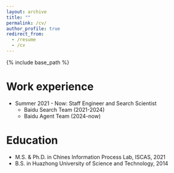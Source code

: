 ```yaml
---
layout: archive
title: ""
permalink: /cv/
author_profile: true
redirect_from:
  - /resume
  - /cv
---
```


{% include base_path %}

Work experience
======
* Summer 2021 - Now: Staff Engineer and Search Scientist
  * Baidu Search Team (2021-2024)
  * Baidu Agent Team (2024-now)

Education
===
- M.S. & Ph.D. in Chines Information Process Lab, ISCAS,  2021
- B.S. in Huazhong University of Science and Technology,  2014
